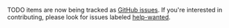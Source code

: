 TODO items are now being tracked as [GitHub issues](https://github.com/uwdata/vega/issues). If you're interested in contributing, please look for issues labeled [help-wanted](https://github.com/uwdata/vega/issues?q=is%3Aopen+is%3Aissue+label%3A%22help+wanted%22). 

